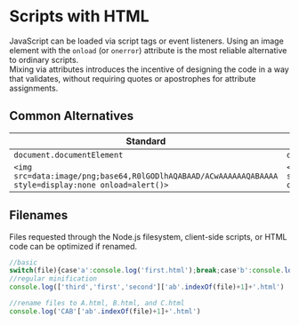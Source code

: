# Scripts with HTML
JavaScript can be loaded via script tags or event listeners. Using an image element with the `onload` (or `onerror`) attribute is the most reliable alternative to ordinary scripts.  
Mixing via attributes introduces the incentive of designing the code in a way that validates, without requiring quotes or apostrophes for attribute assignments.  
## Common Alternatives
Standard | Substitute
------ | ----------
`document.documentElement` | `document.all[0]`
`<img src=data:image/png;base64,R0lGODlhAQABAAD/ACwAAAAAAQABAAAA style=display:none onload=alert()>` | `<img src style=display:none onerror=alert()>`
## Filenames
Files requested through the Node.js filesystem, client-side scripts, or HTML code can be optimized if renamed.
```js
//basic
switch(file){case'a':console.log('first.html');break;case'b':console.log('second.html');break;default:console.log('third.html')}
//regular minification
console.log(['third','first','second']['ab'.indexOf(file)+1]+'.html')

//rename files to A.html, B.html, and C.html
console.log('CAB'['ab'.indexOf(file)+1]+'.html')
```
